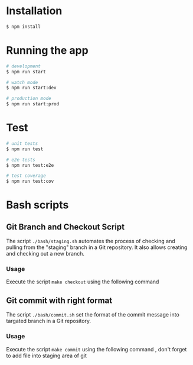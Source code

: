 # Installation

```bash
$ npm install
```

# Running the app

```bash
# development
$ npm run start

# watch mode
$ npm run start:dev

# production mode
$ npm run start:prod
```

# Test

```bash
# unit tests
$ npm run test

# e2e tests
$ npm run test:e2e

# test coverage
$ npm run test:cov
```

# Bash scripts

## Git Branch and Checkout Script

The script `./bash/staging.sh` automates the process of checking and pulling from the "staging" branch in a Git repository. It also allows creating and checking out a new branch.

### Usage

Execute the script `make checkout` using the following command

## Git commit with right format

The script `./bash/commit.sh` set the format of the commit message into targated branch in a Git repository.

### Usage

Execute the script `make commit` using the following command , don't forget to add file into staging area of git
